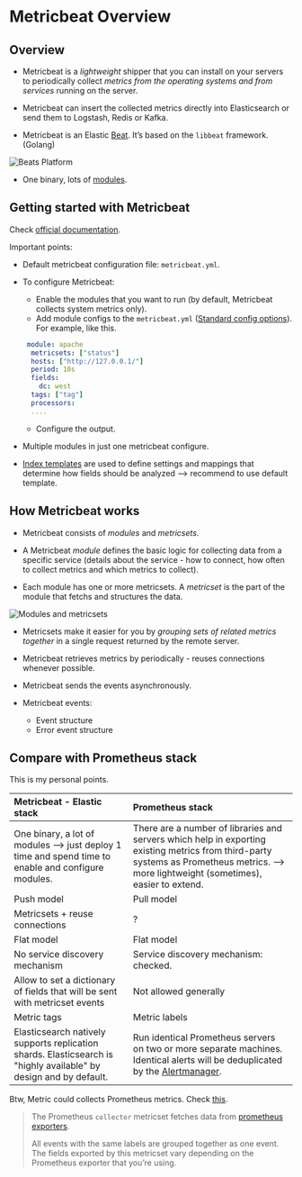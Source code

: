 # Metricbeat Overview

## Overview

* Metricbeat is a *lightweight* shipper that you can install on your servers to periodically collect *metrics from the operating systems and from services* running on the server. 

* Metricbeat can insert the collected metrics directly into Elasticsearch or send them to Logstash, Redis or Kafka.

* Metricbeat is an Elastic [Beat](https://www.elastic.co/products/beats). It’s based on the `libbeat` framework. (Golang)

![Beats Platform](https://www.elastic.co/guide/en/beats/libbeat/6.7/images/beats-platform.png)

* One binary, lots of [modules](https://www.elastic.co/guide/en/beats/metricbeat/current/metricbeat-modules.html).

## Getting started with Metricbeat

Check [official documentation](<https://www.elastic.co/guide/en/beats/metricbeat/current/metricbeat-getting-started.html>).

Important points:

* Default metricbeat configuration file: `metricbeat.yml`.

* To configure Metricbeat:

  * Enable the modules that you want to run (by default, Metricbeat collects system metrics only).
  * Add module configs to the `metricbeat.yml` ([Standard config options](https://www.elastic.co/guide/en/beats/metricbeat/current/configuration-metricbeat.html#module-config-options)). For example, like this.

  ```yaml
   module: apache
    metricsets: ["status"]
    hosts: ["http://127.0.0.1/"]
    period: 10s
    fields:
      dc: west
    tags: ["tag"]
    processors:
    ....
  ```

  * Configure the output.

* Multiple modules in just one metricbeat configure.

* [Index templates](https://www.elastic.co/guide/en/elasticsearch/reference/6.7/indices-templates.html) are used to define settings and mappings that determine how fields should be analyzed --> recommend to use default template.

## How Metricbeat works

* Metricbeat consists of *modules* and *metricsets*.
* A Metricbeat *module* defines the basic logic for collecting data from a specific service (details about the service - how to connect, how often to collect metrics and which metrics to collect).

* Each module has one or more metricsets. A *metricset* is the part of the module that fetchs and structures the data.

![Modules and metricsets](https://www.elastic.co/guide/en/beats/metricbeat/current/images/module-overview.png)

* Metricsets make it easier for you by *grouping sets of related metrics together* in a single request returned by the remote server.

* Metricbeat retrieves metrics by periodically - reuses connections whenever possible.
* Metricbeat sends the events asynchronously.
* Metricbeat events:
  * Event structure
  * Error event structure

## Compare with Prometheus stack

This is my personal points.

| Metricbeat - Elastic stack                                   | Prometheus stack                                             |
| :----------------------------------------------------------- | :----------------------------------------------------------- |
| One binary, a lot of modules --> just deploy 1 time and spend time to enable and configure modules. | There are a number of libraries and servers which help in exporting existing metrics from third-party systems as Prometheus metrics. --> more lightweight (sometimes), easier to extend. |
| Push model                                                   | Pull model                                                   |
| Metricsets + reuse connections                               | ?                                                            |
| Flat model                                                   | Flat model                                                   |
| No service discovery mechanism                               | Service discovery mechanism: checked.                        |
| Allow to set a dictionary of fields that will be sent with metricset events | Not allowed generally                                        |
| Metric tags                                                  | Metric labels                                                |
| Elasticsearch natively supports replication shards. Elasticsearch is "highly available" by design and by default. | Run identical Prometheus servers on two or more separate machines. Identical alerts will be deduplicated by the [Alertmanager](https://github.com/prometheus/alertmanager). |

Btw, Metric could collects Prometheus metrics. Check [this](https://www.elastic.co/guide/en/beats/metricbeat/current/metricbeat-metricset-prometheus-collector.html).

> The Prometheus `collector` metricset fetches data from [prometheus exporters](https://prometheus.io/docs/instrumenting/exporters/).
>
> All events with the same labels are grouped together as one event. The fields exported by this metricset vary depending on the Prometheus exporter that you’re using.